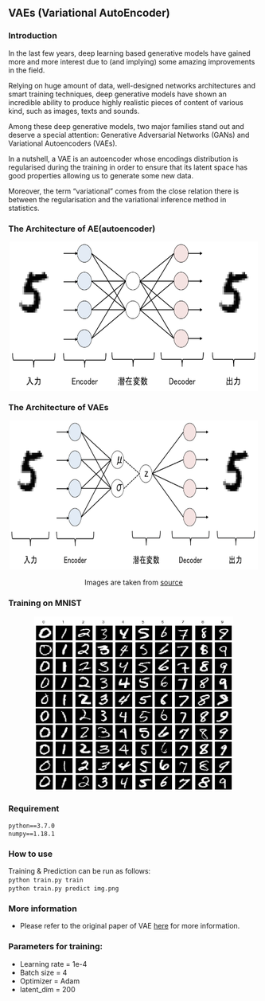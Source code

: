 ## VAEs (Variational AutoEncoder)

### Introduction
In the last few years, deep learning based generative models have gained more and more interest due to (and implying) some amazing improvements in the field.  

Relying on huge amount of data, well-designed networks architectures and smart training techniques, deep generative models have shown an incredible ability to produce highly realistic pieces of content of various kind, such as images, texts and sounds.   

Among these deep generative models, two major families stand out and deserve a special attention: Generative Adversarial Networks (GANs) and Variational Autoencoders (VAEs).   

In a nutshell, a VAE is an autoencoder whose encodings distribution is regularised during the training in order to ensure that its latent space has good properties allowing us to generate some new data.   

Moreover, the term “variational” comes from the close relation there is between the regularisation and the variational inference method in statistics.


### The Architecture of AE(autoencoder)
<center>

<img src="img/1.png" align="center" width="500" height="300"/>
</center>     

### The Architecture of VAEs
<center>   
<img src="img/2.png" width="500" height="300"/>      

Images are taken from [source](https://qiita.com/kenchin110100/items/7ceb5b8e8b21c551d69a)
</center>


### Training on MNIST
<p></p>
<center>
<img src="img/mnist.png" width="400" height="350"/>
</center>

### Requirement
```
python==3.7.0
numpy==1.18.1
```
### How to use
Training & Prediction can be run as follows:    
`python train.py train`  
`python train.py predict img.png`  


### More information
* Please refer to the original paper of VAE [here](https://towardsdatascience.com/understanding-variational-autoencoders-vaes-f70510919f73) for more information.

### Parameters for training:   
* Learning rate = 1e-4
* Batch size = 4  
* Optimizer = Adam   
* latent_dim = 200
